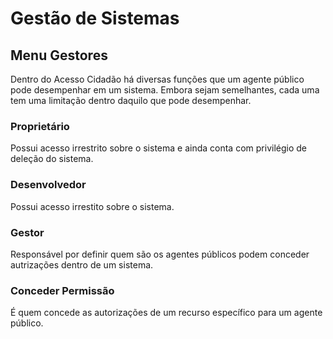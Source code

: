 # Gestão de Sistemas

## Menu Gestores

Dentro do Acesso Cidadão há diversas funções que um agente público pode desempenhar em um sistema. Embora sejam semelhantes, cada uma tem uma limitação
dentro daquilo que pode desempenhar.

### Proprietário

Possui acesso irrestrito sobre o sistema e ainda conta com privilégio de deleção do sistema.

### Desenvolvedor

Possui acesso irrestito sobre o sistema.  

### Gestor

Responsável por definir quem são os agentes públicos podem conceder autrizações dentro de um sistema.  

### Conceder Permissão

É quem concede as autorizações de um recurso específico para um agente público.